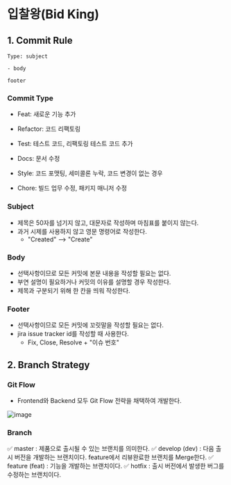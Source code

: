 # 입찰왕(Bid King)

## 1. Commit Rule

```text
Type: subject

- body

footer
```

### Commit Type

* Feat: 새로운 기능 추가

* Refactor: 코드 리팩토링
* Test: 테스트 코드, 리팩토링 테스트 코드 추가
* Docs: 문서 수정
* Style: 코드 포맷팅, 세미콜론 누락, 코드 변경이 없는 경우
* Chore: 빌드 업무 수정, 패키지 매니저 수정



### Subject

* 제목은 50자를 넘기지 않고, 대문자로 작성하며 마침표를 붙이지 않는다.
* 과거 시제를 사용하지 않고 영문 명령어로 작성한다.
  * "Created" --> "Create"

### Body

* 선택사항이므로 모든 커밋에 본문 내용을 작성할 필요는 없다.
* 부연 설명이 필요하거나 커밋의 이유를 설명할 경우 작성한다.
* 제목과 구분되기 위해 한 칸을 띄워 작성한다.



### Footer

* 선택사항이므로 모든 커밋에 꼬릿말을 작성할 필요는 없다.
* jira issue tracker id를 작성할 때 사용한다.
  * Fix, Close, Resolve + "이슈 번호"



## 2. Branch Strategy

### Git Flow

* Frontend와 Backend 모두 Git Flow 전략을 채택하여 개발한다.

![image](https://github.com/Haley-Children/Algorithm-DataStructure/assets/58822617/f923b684-354b-40a4-b010-720dc38e8f62)

### Branch

✅ master : 제품으로 출시될 수 있는 브랜치를 의미한다.
✅ develop (dev) : 다음 출시 버전을 개발하는 브랜치이다. feature에서 리뷰완료한 브랜치를 Merge한다.
✅ feature (feat) : 기능을 개발하는 브랜치이다.
✅ hotfix : 출시 버전에서 발생한 버그를 수정하는 브랜치이다.
